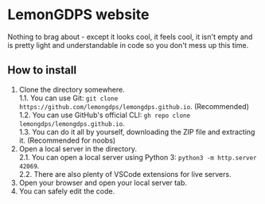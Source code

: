 # LemonGDPS website
Nothing to brag about - except it looks cool, it feels cool, it isn't empty and is pretty light and understandable in code so you don't mess up this time.

## How to install
1. Clone the directory somewhere.  
  1.1. You can use Git: `git clone https://github.com/lemongdps/lemongdps.github.io`. (Recommended)  
  1.2. You can use GitHub's official CLI: `gh repo clone lemongdps/lemongdps.github.io`.  
  1.3. You can do it all by yourself, downloading the ZIP file and extracting it. (Recommended for noobs)  
2. Open a local server in the directory.  
  2.1. You can open a local server using Python 3: `python3 -m http.server 42069`.  
  2.2. There are also plenty of VSCode extensions for live servers.  
3. Open your browser and open your local server tab.
4. You can safely edit the code.
